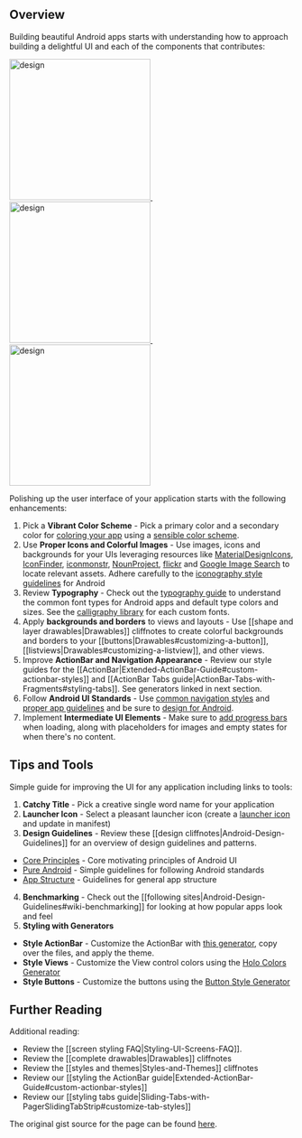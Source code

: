 ## Overview

Building beautiful Android apps starts with understanding how to approach building a delightful UI and each of the components that contributes:

<a href="http://androidniceties.tumblr.com/">
  <img src="http://i.imgur.com/Zt9ZIys.jpg" alt="design" width="250" />&nbsp;
  <img src="http://i.imgur.com/UECNpcx.png" alt="design" width="250" />&nbsp;
  <img src="http://i.imgur.com/I4qigt5.jpg" alt="design" width="250" />
</a>

Polishing up the user interface of your application starts with the following enhancements:

 1. Pick a **Vibrant Color Scheme** - Pick a primary color and a secondary color for [coloring your app](http://www.google.com/design/spec/style/color.html#color-ui-color-application) using a [sensible color scheme](http://www.colourlovers.com/palettes/new/past-month/meta?page=1).
 2. Use **Proper Icons and Colorful Images** - Use images, icons and backgrounds for your UIs leveraging resources like [MaterialDesignIcons](http://materialdesignicons.com/), [IconFinder](https://www.iconfinder.com/), [iconmonstr](http://iconmonstr.com/), [NounProject](http://thenounproject.com/), [flickr](https://www.flickr.com/search/) and [Google Image Search](http://www.google.com/imghp) to locate relevant assets. Adhere carefully to the [iconography style guidelines](http://developer.android.com/design/style/iconography.html) for Android
 3. Review **Typography** - Check out the [typography guide](http://developer.android.com/design/style/typography.html) to understand the common font types for Android apps and default type colors and sizes. See the [calligraphy library](https://github.com/chrisjenx/Calligraphy) for each custom fonts. 
 4. Apply **backgrounds and borders** to views and layouts - Use [[shape and layer drawables|Drawables]] cliffnotes to create colorful backgrounds and borders to your [[buttons|Drawables#customizing-a-button]], [[listviews|Drawables#customizing-a-listview]], and other views.
 5. Improve **ActionBar and Navigation Appearance** -  Review our style guides for the [[ActionBar|Extended-ActionBar-Guide#custom-actionbar-styles]] and [[ActionBar Tabs guide|ActionBar-Tabs-with-Fragments#styling-tabs]]. See generators linked in next section.
 6. Follow **Android UI Standards** - Use [common navigation styles](http://guides.codepath.com/android/Android-Design-Guidelines#common-patterns) and [proper app guidelines](http://developer.android.com/design/patterns/app-structure.html) and be sure to [design for Android](http://developer.android.com/design/patterns/pure-android.html).
 7. Implement **Intermediate UI Elements** - Make sure to [add progress bars](http://guides.codepath.com/android/Handling-ProgressBars) when loading, along with placeholders for images and empty states for when there's no content.

## Tips and Tools

Simple guide for improving the UI for any application including links to tools:

1. **Catchy Title** - Pick a creative single word name for your application
2. **Launcher Icon** - Select a pleasant launcher icon (create a [launcher icon](http://imgur.com/a/8cmLM) and update in manifest)
3. **Design Guidelines** - Review these [[design cliffnotes|Android-Design-Guidelines]] for an  overview of design guidelines and patterns.
  * [Core Principles](http://developer.android.com/design/get-started/principles.html) - Core motivating principles of Android UI
  * [Pure Android](http://developer.android.com/design/patterns/pure-android.html) - Simple guidelines for following Android standards
  * [App Structure](http://developer.android.com/design/patterns/app-structure.html) - Guidelines for general app structure
4. **Benchmarking** - Check out the [[following sites|Android-Design-Guidelines#wiki-benchmarking]] for looking at how popular apps look and feel
5. **Styling with Generators**
  * **Style ActionBar** - Customize the ActionBar with [this generator](http://jgilfelt.github.io/android-actionbarstylegenerator/), copy over the files, and apply the theme. 
  * **Style Views** - Customize the View control colors using the [Holo Colors Generator](http://android-holo-colors.com/)
  * **Style Buttons** - Customize the buttons using the [Button Style Generator](http://angrytools.com/android/button/)

## Further Reading

Additional reading:

  * Review the [[screen styling FAQ|Styling-UI-Screens-FAQ]].
  * Review the [[complete drawables|Drawables]] cliffnotes 
  * Review the [[styles and themes|Styles-and-Themes]] cliffnotes
  * Review our [[styling the ActionBar guide|Extended-ActionBar-Guide#custom-actionbar-styles]]
  * Review our [[styling tabs guide|Sliding-Tabs-with-PagerSlidingTabStrip#customize-tab-styles]] 

The original gist source for the page can be found [here](https://gist.github.com/nesquena/6c567083aec13d868017).